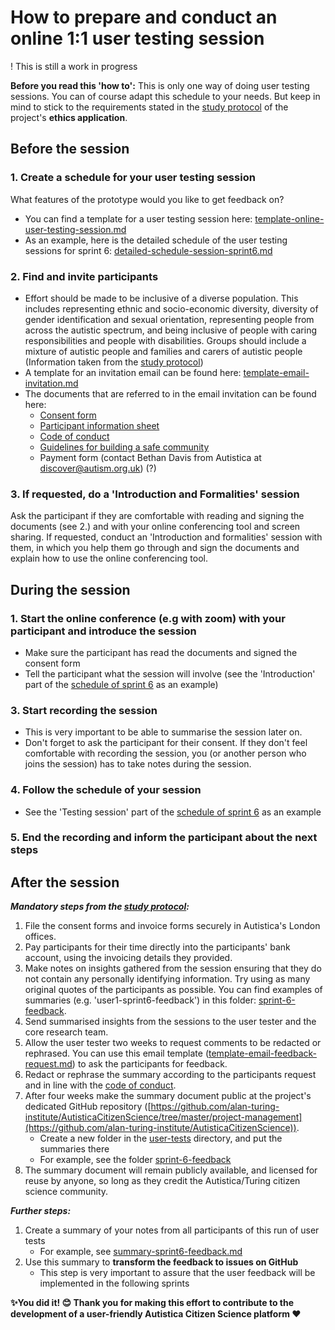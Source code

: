 # How to prepare and conduct an online 1:1 user testing session
! This is still a work in progress

**Before you read this 'how to':** This is only one way of doing user testing sessions. You can of course adapt this schedule to your needs. But keep in mind to stick to the requirements stated in the [study protocol](https://github.com/katoss/AutisticaCitizenScience/blob/master/project-management/legal-and-ethical-compliance/ethics-applications/stage-1-co-design-phase/A9_StudyProtocol.pdf "A9_StudyProtocol.pdf") of the project's **ethics application**.

## Before the session
### 1. Create a schedule for your user testing session
What features of the prototype would you like to get feedback on? 
- You can find a template for a user testing session here: [template-online-user-testing-session.md](https://github.com/katoss/AutisticaCitizenScience/blob/master/community-recommendations/user-tests/template-online-user-testing-session.md)
- As an example, here is the detailed schedule of the user testing sessions for sprint 6: [detailed-schedule-session-sprint6.md](https://github.com/katoss/AutisticaCitizenScience/blob/master/community-recommendations/user-tests/sprint-6-feedback/detailed-schedule-session-sprint6.md "detailed-schedule-session-sprint6.md")
### 2. Find and invite participants

 - Effort should be made to be inclusive of a diverse population. This includes representing ethnic and socio-economic diversity, diversity of gender identification and sexual orientation, representing people from across the autistic spectrum, and being inclusive of people with caring responsibilities and people with disabilities. Groups should include a mixture of autistic people and families and carers of autistic people (Information taken from the [study protocol](https://github.com/katoss/AutisticaCitizenScience/blob/master/project-management/legal-and-ethical-compliance/ethics-applications/stage-1-co-design-phase/A9_StudyProtocol.pdf "A9_StudyProtocol.pdf")) 
 - A template for an invitation email can be found here: [template-email-invitation.md](https://github.com/katoss/AutisticaCitizenScience/blob/master/community-recommendations/user-tests/template-email-invitation.md "template-email-invitation.md")
 - The documents that are referred to in the email invitation can be found here:
	 - [Consent form](https://github.com/katoss/AutisticaCitizenScience/blob/master/project-management/legal-and-ethical-compliance/ethics-applications/stage-1-co-design-phase/A6_ConsentForm.pdf "A6_ConsentForm.pdf")
	 - [Participant information sheet](https://github.com/katoss/AutisticaCitizenScience/blob/master/project-management/legal-and-ethical-compliance/ethics-applications/stage-1-co-design-phase/A7_ParticipantInformationSheet.pdf "A7_ParticipantInformationSheet.pdf")
	 - [Code of conduct](https://github.com/katoss/AutisticaCitizenScience/blob/master/project-management/legal-and-ethical-compliance/ethics-applications/stage-1-co-design-phase/A3_CodeOfConduct.pdf "A3_CodeOfConduct.pdf")
	 - [Guidelines for building a safe community](https://github.com/katoss/AutisticaCitizenScience/blob/master/project-management/legal-and-ethical-compliance/ethics-applications/stage-1-co-design-phase/A4_BuildingASafeCommunity.pdf "A4_BuildingASafeCommunity.pdf")
	 - Payment form (contact Bethan Davis from Autistica at discover@autism.org.uk) (?)

### 3. If requested, do a 'Introduction and Formalities' session
Ask the participant if they are comfortable with reading and signing the documents (see 2.) and with your online conferencing tool and screen sharing. If requested, conduct an 'Introduction and formalities' session with them, in which you help them go through and sign the documents and explain how to use the online conferencing tool.

## During the session
### 1. Start the online conference (e.g with zoom) with your participant and introduce the session
- Make sure the participant has read the documents and signed the consent form
-  Tell the participant what the session will involve (see the 'Introduction' part of the [schedule of sprint 6](https://github.com/katoss/AutisticaCitizenScience/blob/master/community-recommendations/user-tests/sprint-6-feedback/detailed-schedule-session-sprint6.md "detailed-schedule-session-sprint6.md") as an example)
### 3. Start recording the session
- This is very important to be able to summarise the session later on. 
- Don't forget to ask the participant for their consent. If they don't feel comfortable with recording the session, you (or another person who joins the session) has to take notes during the session.
### 4. Follow the schedule of your session
- See the 'Testing session' part of the [schedule of sprint 6](https://github.com/katoss/AutisticaCitizenScience/blob/master/community-recommendations/user-tests/sprint-6-feedback/detailed-schedule-session-sprint6.md "detailed-schedule-session-sprint6.md") as an example

### 5. End the recording and inform the participant about the next steps

## After the session

***Mandatory steps from the [study protocol](https://github.com/katoss/AutisticaCitizenScience/blob/master/project-management/legal-and-ethical-compliance/ethics-applications/stage-1-co-design-phase/A9_StudyProtocol.pdf "A9_StudyProtocol.pdf"):***

 1. File the consent forms and invoice forms securely in Autistica's London offices.
 2. Pay participants for their time directly into the participants' bank account, using the invoicing details they provided.
 3. Make notes on insights gathered from the session ensuring that they do not contain any personally identifying information. Try using as many original quotes of the participants as possible. You can find examples of summaries (e.g. 'user1-sprint6-feedback') in this folder: [sprint-6-feedback](https://github.com/katoss/AutisticaCitizenScience/tree/master/community-recommendations/user-tests/sprint-6-feedback "sprint-6-feedback").
 4. Send summarised insights from the sessions to the user tester and the core research team.
 5. Allow the user tester two weeks to request comments to be redacted or rephrased. You can use this email template ([template-email-feedback-request.md](https://github.com/katoss/AutisticaCitizenScience/blob/master/community-recommendations/user-tests/template-email-feedback-request.md "template-email-feedback-request.md")) to ask the participants for feedback. 
 6. Redact or rephrase the summary according to the participants request and in line with the [code of conduct](https://github.com/katoss/AutisticaCitizenScience/blob/master/project-management/legal-and-ethical-compliance/ethics-applications/stage-1-co-design-phase/A3_CodeOfConduct.pdf "A3_CodeOfConduct.pdf").
 7. After four weeks make the summary document public at the project's dedicated GitHub repository ([https://github.com/alan-turing-institute/AutisticaCitizenScience/tree/master/project-management](https://github.com/alan-turing-institute/AutisticaCitizenScience)).
	 - Create a new folder in the [user-tests](https://github.com/katoss/AutisticaCitizenScience/tree/master/community-recommendations/user-tests "user-tests") directory,  and put the summaries there 
	- For example, see the folder [sprint-6-feedback](https://github.com/katoss/AutisticaCitizenScience/tree/master/community-recommendations/user-tests/sprint-6-feedback "sprint-6-feedback")
 8. The summary document will remain publicly available, and licensed for reuse by anyone, so long as they credit the Autistica/Turing citizen science community.

***Further steps:***

1. Create a summary of your notes from all participants of this run of user tests
	- For example, see [summary-sprint6-feedback.md](https://github.com/katoss/AutisticaCitizenScience/blob/master/community-recommendations/user-tests/sprint-6-feedback/summary-sprint6-feedback.md "summary-sprint6-feedback.md")
2. Use this summary to **transform the feedback to issues on GitHub**
	- This step is very important to assure that the user feedback will be implemented in the following sprints
	

**:sparkles:You did it! :blush: Thank you for making this effort to contribute to the development of a user-friendly Autistica Citizen Science platform :heart:**
